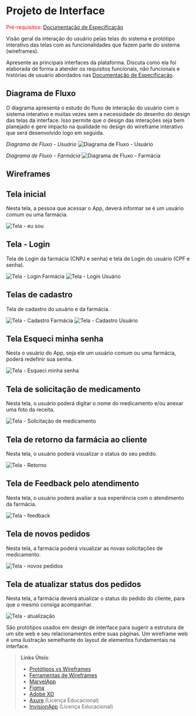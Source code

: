 
# Projeto de Interface

<span style="color:red">Pré-requisitos: <a href="2-Especificação do Projeto.md"> Documentação de Especificação</a></span>

Visão geral da interação do usuário pelas telas do sistema e protótipo interativo das telas com as funcionalidades que fazem parte do sistema (wireframes).

 Apresente as principais interfaces da plataforma. Discuta como ela foi elaborada de forma a atender os requisitos funcionais, não funcionais e histórias de usuário abordados nas <a href="2-Especificação do Projeto.md"> Documentação de Especificação</a>.

## Diagrama de Fluxo

O diagrama apresenta o estudo do fluxo de interação do usuário com o sistema interativo e  muitas vezes sem a necessidade do desenho do design das telas da interface. Isso permite que o design das interações seja bem planejado e gere impacto na qualidade no design do wireframe interativo que será desenvolvido logo em seguida.

*Diagrama de Fluxo - Usuário*
![Diagrama de Fluxo - Usuário](https://github.com/ICEI-PUC-Minas-PMV-ADS/pmv-ads-2022-2-e3-proj-mov-t4-farmafast/blob/main/docs/img/diagrama%20de%20fluxo%20-%20usuario.jpeg)

*Diagrama de Fluxo - Farmácia*
![Diagrama de Fluxo - Farmácia](https://github.com/ICEI-PUC-Minas-PMV-ADS/pmv-ads-2022-2-e3-proj-mov-t4-farmafast/blob/main/docs/img/diagrama%20de%20fluxo%20-farmacia.jpeg)

## Wireframes

## Tela inicial

Nesta tela, a pessoa que acessar o App, deverá informar se é um usuário comum ou uma farmácia.

![Tela - eu sou](https://github.com/ICEI-PUC-Minas-PMV-ADS/pmv-ads-2022-2-e3-proj-mov-t4-farmafast/blob/main/docs/img/tela%20eu%20sou.png)

## Tela - Login 

Tela de Login da farmácia (CNPJ e senha) e tela de Login do usuário (CPF e senha).

![Tela - Login Farmácia](https://github.com/ICEI-PUC-Minas-PMV-ADS/pmv-ads-2022-2-e3-proj-mov-t4-farmafast/blob/main/docs/img/login%20farm.png)
![Tela - Login Usuário](https://github.com/ICEI-PUC-Minas-PMV-ADS/pmv-ads-2022-2-e3-proj-mov-t4-farmafast/blob/main/docs/img/LOGIN%20USER.png)

## Telas de cadastro

Tela de cadastro do usuário e da farmácia.

![Tela - Cadastro Farmácia](https://github.com/ICEI-PUC-Minas-PMV-ADS/pmv-ads-2022-2-e3-proj-mov-t4-farmafast/blob/main/docs/img/cad%20-%20farmacia.png)
![Tela - Cadastro Usuário](https://github.com/ICEI-PUC-Minas-PMV-ADS/pmv-ads-2022-2-e3-proj-mov-t4-farmafast/blob/main/docs/img/cadastro%20-%20user.png)

## Tela Esqueci minha senha

Nesta o usuário do App, seja ele um usuário comum ou uma farmácia, poderá redefinir sua senha.

![Tela - Esqueci minha senha](https://github.com/ICEI-PUC-Minas-PMV-ADS/pmv-ads-2022-2-e3-proj-mov-t4-farmafast/blob/main/docs/img/esqueci%20a%20senha.png)

## Tela de solicitação de medicamento

Nesta tela, o usuário poderá digitar o nome do medicamento e/ou anexar uma foto da receita.

![Tela - Solicitação de medicamento](https://github.com/ICEI-PUC-Minas-PMV-ADS/pmv-ads-2022-2-e3-proj-mov-t4-farmafast/blob/main/docs/img/tela%20solicitacao.png)

## Tela de retorno da farmácia ao cliente

Nesta tela, o usuário poderá visualizar o status do seu pedido.

![Tela - Retorno](https://github.com/ICEI-PUC-Minas-PMV-ADS/pmv-ads-2022-2-e3-proj-mov-t4-farmafast/blob/main/docs/img/retorno%20farma.png)

## Tela de Feedback pelo atendimento

Nesta tela, o usuário poderá avaliar a sua experiência com o atendimento da farmácia.

![Tela - feedback](https://github.com/ICEI-PUC-Minas-PMV-ADS/pmv-ads-2022-2-e3-proj-mov-t4-farmafast/blob/main/docs/img/feedback.png)

## Tela de novos pedidos

Nesta tela, a farmácia poderá visualizar as novas solicitações de medicamento.

![Tela - novos pedidos](https://github.com/ICEI-PUC-Minas-PMV-ADS/pmv-ads-2022-2-e3-proj-mov-t4-farmafast/blob/main/docs/img/novos%20pedidos.png)

## Tela de atualizar status dos pedidos

Nesta tela, a farmácia deverá atualizar o status do pedido do cliente, para que o mesmo consiga acompanhar.

![Tela - atualização](https://github.com/ICEI-PUC-Minas-PMV-ADS/pmv-ads-2022-2-e3-proj-mov-t4-farmafast/blob/main/docs/img/farma%20atualiza%20sistem.png)


São protótipos usados em design de interface para sugerir a estrutura de um site web e seu relacionamentos entre suas páginas. Um wireframe web é uma ilustração semelhante do layout de elementos fundamentais na interface.
 
> **Links Úteis**:
> - [Protótipos vs Wireframes](https://www.nngroup.com/videos/prototypes-vs-wireframes-ux-projects/)
> - [Ferramentas de Wireframes](https://rockcontent.com/blog/wireframes/)
> - [MarvelApp](https://marvelapp.com/developers/documentation/tutorials/)
> - [Figma](https://www.figma.com/)
> - [Adobe XD](https://www.adobe.com/br/products/xd.html#scroll)
> - [Axure](https://www.axure.com/edu) (Licença Educacional)
> - [InvisionApp](https://www.invisionapp.com/) (Licença Educacional)
